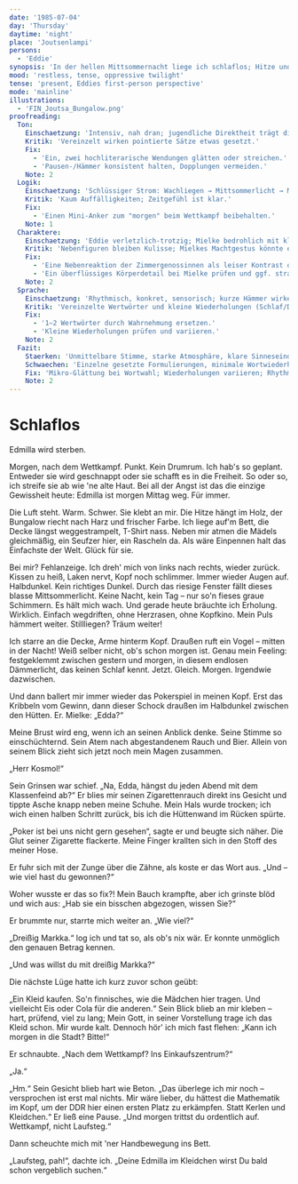 ```yaml
---
date: '1985-07-04'
day: 'Thursday'
daytime: 'night'
place: 'Joutsenlampi'
persons:
  - 'Eddie'
synopsis: 'In der hellen Mittsommernacht liege ich schlaflos; Hitze und Mielkes Blick sitzen mir im Nacken. Zwischen Trotz vor dem morgigen Wettkampf und der Angst vor dem endgültigen Abschied von Edmilla ringe ich um Schlaf.'
mood: 'restless, tense, oppressive twilight'
tense: 'present, Eddies first-person perspective'
mode: 'mainline'
illustrations:
  - 'FIN_Joutsa_Bungalow.png'
proofreading:
  Ton:
    Einschaetzung: 'Intensiv, nah dran; jugendliche Direktheit trägt die Unruhe.'
    Kritik: 'Vereinzelt wirken pointierte Sätze etwas gesetzt.'
    Fix:
      - 'Ein, zwei hochliterarische Wendungen glätten oder streichen.'
      - 'Pausen-/Hämmer konsistent halten, Dopplungen vermeiden.'
    Note: 2
  Logik:
    Einschaetzung: 'Schlüssiger Strom: Wachliegen → Mittsommerlicht → Mielke-Flashback → Zurück ins Jetzt.'
    Kritik: 'Kaum Auffälligkeiten; Zeitgefühl ist klar.'
    Fix:
      - 'Einen Mini-Anker zum "morgen" beim Wettkampf beibehalten.'
    Note: 1
  Charaktere:
    Einschaetzung: 'Eddie verletzlich-trotzig; Mielke bedrohlich mit klaren Sinnesmarkern.'
    Kritik: 'Nebenfiguren bleiben Kulisse; Mielkes Machtgestus könnte einmal knapper sein.'
    Fix:
      - 'Eine Nebenreaktion der Zimmergenossinnen als leiser Kontrast optional belassen.'
      - 'Ein überflüssiges Körperdetail bei Mielke prüfen und ggf. straffen.'
    Note: 2
  Sprache:
    Einschaetzung: 'Rhythmisch, konkret, sensorisch; kurze Hämmer wirken.'
    Kritik: 'Vereinzelte Wertwörter und kleine Wiederholungen (Schlaf/Dämmerlicht).'
    Fix:
      - '1–2 Wertwörter durch Wahrnehmung ersetzen.'
      - 'Kleine Wiederholungen prüfen und variieren.'
    Note: 2
  Fazit:
    Staerken: 'Unmittelbare Stimme, starke Atmosphäre, klare Sinneseindrücke, glaubwürdiger Flashback.'
    Schwaechen: 'Einzelne gesetzte Formulierungen, minimale Wortwiederholungen.'
    Fix: 'Mikro-Glättung bei Wortwahl; Wiederholungen variieren; Rhythmus beibehalten.'
    Note: 2
---
```


# Schlaflos

Edmilla wird sterben.

Morgen, nach dem Wettkampf. Punkt. Kein Drumrum. Ich hab's so geplant. Entweder
sie wird geschnappt oder sie schafft es in die Freiheit. So oder so, ich streife
sie ab wie 'ne alte Haut. Bei all der Angst ist das die einzige Gewissheit heute: Edmilla ist
morgen Mittag weg. Für immer.

Die Luft steht. Warm. Schwer. Sie klebt an mir. Die Hitze hängt im Holz, der
Bungalow riecht nach Harz und frischer Farbe. Ich liege auf'm Bett, die Decke
längst weggestrampelt, T-Shirt nass. Neben mir atmen die Mädels gleichmäßig, ein
Seufzer hier, ein Rascheln da. Als wäre Einpennen halt das Einfachste der Welt.
Glück für sie.

Bei mir? Fehlanzeige. Ich dreh' mich von links nach rechts, wieder zurück.
Kissen zu heiß, Laken nervt, Kopf noch schlimmer. Immer wieder Augen auf.
Halbdunkel. Kein richtiges Dunkel. Durch das riesige Fenster fällt dieses blasse
Mittsommerlicht. Keine Nacht, kein Tag – nur so'n fieses graue Schimmern. Es
hält mich wach. Und gerade heute bräuchte ich Erholung. Wirklich.
Einfach wegdriften, ohne Herzrasen, ohne Kopfkino. Mein Puls hämmert weiter.
Stillliegen? Träum weiter!

Ich starre an die Decke, Arme hinterm Kopf. Draußen ruft ein Vogel – mitten in
der Nacht! Weiß selber nicht, ob's schon morgen ist. Genau mein Feeling:
festgeklemmt zwischen gestern und morgen, in diesem endlosen Dämmerlicht, das
keinen Schlaf kennt. Jetzt. Gleich. Morgen. Irgendwie dazwischen.

Und dann ballert mir immer wieder das Pokerspiel in meinen Kopf. Erst das Kribbeln
vom Gewinn, dann dieser Schock draußen im Halbdunkel zwischen den Hütten. Er.
Mielke: „Edda?“

Meine Brust wird eng, wenn ich an seinen Anblick denke. Seine Stimme so
einschüchternd. Sein Atem nach abgestandenem Rauch und Bier. Allein von seinem
Blick zieht sich jetzt noch mein Magen zusammen.

„Herr Kosmol!“

Sein Grinsen war schief. „Na, Edda, hängst du jeden Abend mit dem Klassenfeind
ab?“ Er blies mir seinen Zigarettenrauch direkt ins Gesicht und tippte Asche
knapp neben meine Schuhe. Mein Hals wurde trocken; ich wich einen halben Schritt
zurück, bis ich die Hüttenwand im Rücken spürte.

„Poker ist bei uns nicht gern gesehen“, sagte er und beugte sich näher. Die Glut
seiner Zigarette flackerte. Meine Finger krallten sich in den Stoff des meiner
Hose.

Er fuhr sich mit der Zunge über die Zähne, als koste er das Wort aus. „Und – wie
viel hast du gewonnen?“

Woher wusste er das so fix?! Mein Bauch krampfte, aber ich grinste blöd und wich
aus: „Hab sie ein bisschen abgezogen, wissen Sie?“

Er brummte nur, starrte mich weiter an. „Wie viel?“

„Dreißig Markka.“ log ich und tat so, als ob's nix wär. Er konnte unmöglich den
genauen Betrag kennen.

„Und was willst du mit dreißig Markka?“

Die nächste Lüge hatte ich kurz zuvor schon geübt:

„Ein Kleid kaufen. So'n finnisches, wie die Mädchen hier tragen. Und vielleicht
Eis oder Cola für die anderen.“ Sein Blick blieb an mir kleben – hart, prüfend,
viel zu lang; Mein Gott, in seiner Vorstellung trage ich das Kleid schon. Mir wurde
kalt. Dennoch hör' ich mich fast flehen: „Kann ich morgen in die Stadt? Bitte!“

Er schnaubte. „Nach dem Wettkampf? Ins Einkaufszentrum?“

„Ja.“

„Hm.“ Sein Gesicht blieb hart wie Beton. „Das überlege ich mir noch – versprochen ist
erst mal nichts. Mir wäre lieber, du hättest die Mathematik im Kopf, um der DDR
hier einen ersten Platz zu erkämpfen. Statt Kerlen und Kleidchen.“ Er ließ eine
Pause. „Und morgen trittst du ordentlich auf. Wettkampf, nicht Laufsteg.“

Dann scheuchte mich mit 'ner Handbewegung ins Bett.

„Laufsteg, pah!“, dachte ich. „Deine Edmilla im Kleidchen wirst Du bald schon
vergeblich suchen.“
